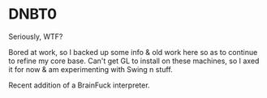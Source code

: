 # DNBT0
Seriously, WTF?

Bored at work, so I backed up some info & old work here so as to continue to refine my core base.
Can't get GL to install on these machines, so I axed it for now & am experimenting with Swing n stuff.

Recent addition of a BrainFuck interpreter.
